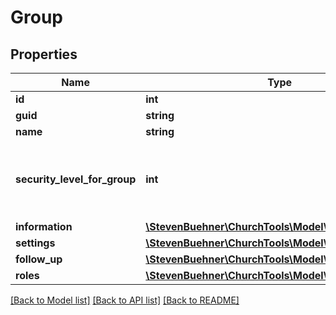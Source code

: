 # Group

## Properties
Name | Type | Description | Notes
------------ | ------------- | ------------- | -------------
**id** | **int** |  | [optional] 
**guid** | **string** |  | [optional] 
**name** | **string** |  | [optional] 
**security_level_for_group** | **int** | You can see group fields up to this security level. | [optional] 
**information** | [**\StevenBuehner\ChurchTools\Model\GroupInformation**](GroupInformation.md) |  | [optional] 
**settings** | [**\StevenBuehner\ChurchTools\Model\GroupSettings**](GroupSettings.md) |  | [optional] 
**follow_up** | [**\StevenBuehner\ChurchTools\Model\GroupFollowUp**](GroupFollowUp.md) |  | [optional] 
**roles** | [**\StevenBuehner\ChurchTools\Model\GroupRoles[]**](GroupRoles.md) |  | [optional] 

[[Back to Model list]](../../README.md#documentation-for-models) [[Back to API list]](../../README.md#documentation-for-api-endpoints) [[Back to README]](../../README.md)


